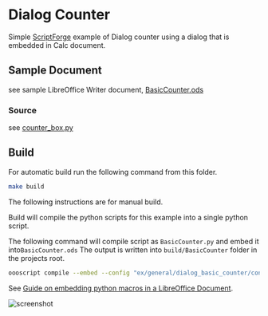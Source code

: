 # Dialog Counter

Simple [ScriptForge] example of Dialog counter using a dialog that is embedded in Calc document.

## Sample Document

see sample LibreOffice Writer document, [BasicCounter.ods](BasicCounter.ods)

### Source

see [counter_box.py](./counter_box.py)

## Build

For automatic build run the following command from this folder.

```sh
make build
```
The following instructions are for manual build.

Build will compile the python scripts for this example into a single python script.

The following command will compile script as `BasicCounter.py` and embed it into`BasicCounter.ods`
The output is written into `build/BasicCounter` folder in the projects root.

```sh
oooscript compile --embed --config "ex/general/dialog_basic_counter/config.json" --embed-doc "ex/general/dialog_basic_counter/BasicCounter.ods" --build-dir "build/BasicCounter"
```

See [Guide on embedding python macros in a LibreOffice Document](https://python-ooo-dev-tools.readthedocs.io/en/latest/guide/embed_python.html).

![screenshot](https://user-images.githubusercontent.com/4193389/179670709-978fd704-db5e-4225-ae65-92bba0e88ac8.png)


[ScriptForge]: https://gitlab.com/LibreOfficiant/scriptforge
